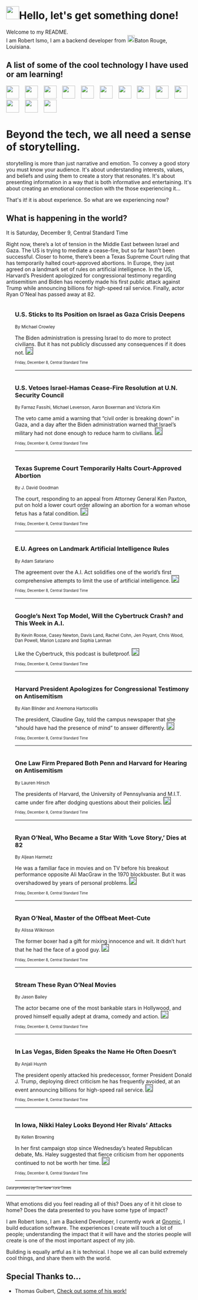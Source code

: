 <h1><img src="https://emojis.slackmojis.com/emojis/images/1643514375/3493/hot-coffee.gif?1643514375" width="35"/>Hello, let's get something done!</h1>

<p>Welcome to my README.<br/>
I am Robert Ismo, I am a backend developer from <img src="https://emojis.slackmojis.com/emojis/images/1638395689/50435/moulin_rouge.png?1638395689" width="20"/>Baton Rouge, Louisiana.</p>
<h2>A list of some of the cool technology I have used or am learning!</h2>
<p>
<img src="https://emojis.slackmojis.com/emojis/images/1643516091/21142/meow_bongotap.gif?1643516091" width="35" alt="">
<img src="https://img.shields.io/badge/Favorite%20Frontend%20Framework-SvelteKit-f83903" alt="">
<img src="https://img.shields.io/badge/Second%20Favorite-Vue-40b581" alt="">
<img src="https://img.shields.io/badge/Most%20Used%20Runtime-Nodejs-78b061" alt="">
<img src="https://emojis.slackmojis.com/emojis/images/1643517416/34482/fire.gif?1643517416" width="35" alt="">
<img src="https://img.shields.io/badge/Javascript%20But%20Better-Typescript-0078ca" alt="">
<img src="https://img.shields.io/badge/Favorite%20Language-Elixir-3e244d" alt="">
<img src="https://img.shields.io/badge/Containerize%20Everything-Docker-6ac9ef" alt="">
<img src="https://emojis.slackmojis.com/emojis/images/1643514596/5999/meow_party.gif?1643514596" width="35" alt="">
<img src="https://img.shields.io/badge/API%20Love%20Language-Graphql-de32a5" alt="">
<img src="https://img.shields.io/badge/Our%20Favorite%20Version%20Controller-Git-e94f33" alt="">
<img src="https://img.shields.io/badge/Favorite%20Database-Redis-d42d1d" alt="">
<img src="https://emojis.slackmojis.com/emojis/images/1643514559/5584/deployparrot.gif?1643514559" width="35" alt="">
<img src="https://img.shields.io/badge/Container%20Interstate-RabbitMQ-f66200" alt="">
<img src="https://img.shields.io/badge/Gotta%20Learn-Kubernetes-316adf" alt="">
<img src="https://img.shields.io/badge/Really%20Mature%20Now-WASM-654fef" alt="">
<img src="https://emojis.slackmojis.com/emojis/images/1666642497/61942/dance_vibe.gif?1666642497" width="35" alt="">
<img src="https://img.shields.io/badge/For%20My%20M1-ARM64-657d96" alt="">
<img src="https://img.shields.io/badge/Loving%20This%20So%20Much-TailwindCSS-17bcb5" alt="">
<img src="https://img.shields.io/badge/Cool%20Build%20Tool-Vite-f9cb24" alt="">
<img src="https://emojis.slackmojis.com/emojis/images/1669231376/62819/working-on-it.gif?1669231376" width="35" alt="">
<img src="https://img.shields.io/badge/Fun%20and%20Easy%20Database-MongoDB-5f8c49" alt="">
<img src="https://img.shields.io/badge/JS%20Life%20Support-NPM-c73737" alt="">
<img src="https://img.shields.io/badge/I%20Liked%20It-DynamoDB-0073b9" alt="">
<img src="https://emojis.slackmojis.com/emojis/images/1643514045/46/question.gif?1643514045" width="35" alt="">
<img src="https://img.shields.io/badge/cool-React-60d6f9" alt="">
<img src="https://img.shields.io/badge/Future%20Big%20Project-Lambda-f37e00" alt="">
<img src="https://img.shields.io/badge/NPM%20But%20Better-PNPM-f1aa07" alt="">
<img src="https://emojis.slackmojis.com/emojis/images/1643514943/9662/fbwow.gif?1643514943" width="35" alt="">
<img src="https://img.shields.io/badge/First%20Language-C-662079" alt="">
<img src="https://img.shields.io/badge/Where%20I%20Deploy%20Frontend-Vercel-000000" alt="">
<img src="https://img.shields.io/badge/Who%20Does%20not%20Want%20an%20App-Swift-f9492a" alt="">
<img src="https://emojis.slackmojis.com/emojis/images/1643514058/151/javascript.png?1643514058" width="35" alt="">
<img src="https://img.shields.io/badge/cool-Python-fbd542" alt="">
<img src="https://img.shields.io/badge/Favorite%20Something-Stripe-656cdc" alt="">
<img src="https://img.shields.io/badge/Of%20Course-HTML5-ed6327" alt="">
<img src="https://emojis.slackmojis.com/emojis/images/1660415405/60731/bomb.gif?1660415405" width="35" alt="">
<img src="https://img.shields.io/badge/hate-CSS-2964ec" alt="">
<img src="https://img.shields.io/badge/Learning-CircleCI-141215" alt="">
<img src="https://img.shields.io/badge/Learning-Rust-fbbb3b" alt="">
<img src="https://emojis.slackmojis.com/emojis/images/1660415397/60712/writing-hand.gif?1660415397" width="35" alt="">
<img src="https://img.shields.io/badge/Dev%20Browser%20of%20Choice-Firefox-cc4e26" alt="">
<img src="https://img.shields.io/badge/Recoverying%20From%20Windows-UNIX-1781e3" alt="">
<img src="https://img.shields.io/badge/LOVE-LogSeq-90c1c2" alt="">
<img src="https://emojis.slackmojis.com/emojis/images/1643514066/223/kirby.gif?1643514066" width="35" alt="">
<img src="https://img.shields.io/badge/Daily%20Driver-MacOS-e6e6e8" alt="">
<img src="https://img.shields.io/badge/Git%20Server-Github-000000" alt="">
<img src="https://img.shields.io/badge/enjoyable-EC2-f17428" alt="">
<img src="https://emojis.slackmojis.com/emojis/images/1643514239/2069/excited.gif?1643514239" width="35" alt="">
</p>
<h1>Beyond the tech, we all need a sense of storytelling.</h1>
<p>storytelling is more than just narrative and emotion. To convey a good story you must know your audience. It's about understanding interests, values, and beliefs and using them to create a story that resonates. It's about presenting information in a way that is both informative and entertaining. It's about creating an emotional connection with the those experiencing it...</p>
<p>That's it! it is about experience. So what are we experiencing now?</p>
<h2>What is happening in the world?</h2>
<p>It is Saturday, December 9, Central Standard Time</p>
<p>
Right now, there’s a lot of tension in the Middle East between Israel and Gaza. The US is trying to mediate a cease-fire, but so far hasn&#39;t been successful. Closer to home, there’s been a Texas Supreme Court ruling that has temporarily halted court-approved abortions. In Europe, they just agreed on a landmark set of rules on artificial intelligence. In the US, Harvard’s President apologized for congressional testimony regarding antisemitism and Biden has recently made his first public attack against Trump while announcing billions for high-speed rail service. Finally, actor Ryan O&#39;Neal has passed away at 82.</p>
<ol>
<img src="https://img.shields.io/badge/-us-blue" alt="">
<h3>U.S. Sticks to Its Position on Israel as Gaza Crisis Deepens</h3>
<sub>By Michael Crowley</sub>
<p>The Biden administration is pressing Israel to do more to protect civilians. But it has not publicly discussed any consequences if it does not.  <a href=""><img src="https://developer.nytimes.com/files/poweredby_nytimes_30b.png?v=1583354208352" height="20"></a></p>
<sub><sub>Friday, December 8, Central Standard Time</sub></sub>
<hr/>
<img src="https://img.shields.io/badge/-world-blue" alt="">
<h3>U.S. Vetoes Israel-Hamas Cease-Fire Resolution at U.N. Security Council</h3>
<sub>By Farnaz Fassihi, Michael Levenson, Aaron Boxerman and Victoria Kim</sub>
<p>The veto came amid a warning that “civil order is breaking down” in Gaza, and a day after the Biden administration warned that Israel’s military had not done enough to reduce harm to civilians.  <a href=""><img src="https://developer.nytimes.com/files/poweredby_nytimes_30b.png?v=1583354208352" height="20"></a></p>
<sub><sub>Friday, December 8, Central Standard Time</sub></sub>
<hr/>
<img src="https://img.shields.io/badge/-us-blue" alt="">
<h3>Texas Supreme Court Temporarily Halts Court-Approved Abortion</h3>
<sub>By J. David Goodman</sub>
<p>The court, responding to an appeal from Attorney General Ken Paxton, put on hold a lower court order allowing an abortion for a woman whose fetus has a fatal condition.  <a href=""><img src="https://developer.nytimes.com/files/poweredby_nytimes_30b.png?v=1583354208352" height="20"></a></p>
<sub><sub>Friday, December 8, Central Standard Time</sub></sub>
<hr/>
<img src="https://img.shields.io/badge/-technology-blue" alt="">
<h3>E.U. Agrees on Landmark Artificial Intelligence Rules</h3>
<sub>By Adam Satariano</sub>
<p>The agreement over the A.I. Act solidifies one of the world’s first comprehensive attempts to limit the use of artificial intelligence.  <a href=""><img src="https://developer.nytimes.com/files/poweredby_nytimes_30b.png?v=1583354208352" height="20"></a></p>
<sub><sub>Friday, December 8, Central Standard Time</sub></sub>
<hr/>
<img src="https://img.shields.io/badge/-podcasts-blue" alt="">
<h3>Google’s Next Top Model, Will the Cybertruck Crash? and This Week in A.I.</h3>
<sub>By Kevin Roose, Casey Newton, Davis Land, Rachel Cohn, Jen Poyant, Chris Wood, Dan Powell, Marion Lozano and Sophia Lanman</sub>
<p>Like the Cybertruck, this podcast is bulletproof.  <a href=""><img src="https://developer.nytimes.com/files/poweredby_nytimes_30b.png?v=1583354208352" height="20"></a></p>
<sub><sub>Friday, December 8, Central Standard Time</sub></sub>
<hr/>
<img src="https://img.shields.io/badge/-us-blue" alt="">
<h3>Harvard President Apologizes for Congressional Testimony on Antisemitism</h3>
<sub>By Alan Blinder and Anemona Hartocollis</sub>
<p>The president, Claudine Gay, told the campus newspaper that she “should have had the presence of mind” to answer differently.  <a href=""><img src="https://developer.nytimes.com/files/poweredby_nytimes_30b.png?v=1583354208352" height="20"></a></p>
<sub><sub>Friday, December 8, Central Standard Time</sub></sub>
<hr/>
<img src="https://img.shields.io/badge/-business-blue" alt="">
<h3>One Law Firm Prepared Both Penn and Harvard for Hearing on Antisemitism</h3>
<sub>By Lauren Hirsch</sub>
<p>The presidents of Harvard, the University of Pennsylvania and M.I.T. came under fire after dodging questions about their policies.  <a href=""><img src="https://developer.nytimes.com/files/poweredby_nytimes_30b.png?v=1583354208352" height="20"></a></p>
<sub><sub>Friday, December 8, Central Standard Time</sub></sub>
<hr/>
<img src="https://img.shields.io/badge/-movies-blue" alt="">
<h3>Ryan O’Neal, Who Became a Star With ‘Love Story,’ Dies at 82</h3>
<sub>By Aljean Harmetz</sub>
<p>He was a familiar face in movies and on TV before his breakout performance opposite Ali MacGraw in the 1970 blockbuster. But it was overshadowed by years of personal problems.  <a href=""><img src="https://developer.nytimes.com/files/poweredby_nytimes_30b.png?v=1583354208352" height="20"></a></p>
<sub><sub>Friday, December 8, Central Standard Time</sub></sub>
<hr/>
<img src="https://img.shields.io/badge/-movies-blue" alt="">
<h3>Ryan O’Neal, Master of the Offbeat Meet-Cute</h3>
<sub>By Alissa Wilkinson</sub>
<p>The former boxer had a gift for mixing innocence and wit. It didn’t hurt that he had the face of a good guy.  <a href=""><img src="https://developer.nytimes.com/files/poweredby_nytimes_30b.png?v=1583354208352" height="20"></a></p>
<sub><sub>Friday, December 8, Central Standard Time</sub></sub>
<hr/>
<img src="https://img.shields.io/badge/-movies-blue" alt="">
<h3>Stream These Ryan O’Neal Movies</h3>
<sub>By Jason Bailey</sub>
<p>The actor became one of the most bankable stars in Hollywood, and proved himself equally adept at drama, comedy and action.  <a href=""><img src="https://developer.nytimes.com/files/poweredby_nytimes_30b.png?v=1583354208352" height="20"></a></p>
<sub><sub>Friday, December 8, Central Standard Time</sub></sub>
<hr/>
<img src="https://img.shields.io/badge/-us-blue" alt="">
<h3>In Las Vegas, Biden Speaks the Name He Often Doesn’t</h3>
<sub>By Anjali Huynh</sub>
<p>The president openly attacked his predecessor, former President Donald J. Trump, deploying direct criticism he has frequently avoided, at an event announcing billions for high-speed rail service.  <a href=""><img src="https://developer.nytimes.com/files/poweredby_nytimes_30b.png?v=1583354208352" height="20"></a></p>
<sub><sub>Friday, December 8, Central Standard Time</sub></sub>
<hr/>
<img src="https://img.shields.io/badge/-us-blue" alt="">
<h3>In Iowa, Nikki Haley Looks Beyond Her Rivals’ Attacks</h3>
<sub>By Kellen Browning</sub>
<p>In her first campaign stop since Wednesday’s heated Republican debate, Ms. Haley suggested that fierce criticism from her opponents continued to not be worth her time.  <a href=""><img src="https://developer.nytimes.com/files/poweredby_nytimes_30b.png?v=1583354208352" height="20"></a></p>
<sub><sub>Friday, December 8, Central Standard Time</sub></sub>
<hr/>
</ol>
<a href="https://developer.nytimes.com"><sub><sub>Data provided by The New York Times</sub></sub></a>
<hr/>
<p>What emotions did you feel reading all of this? Does any of it hit close to home? Does the data presented to you have some type of impact?</p>
<p>I am Robert Ismo, I am a Backend Developer, I currently work at <a href="https://gnomic.education/">Gnomic</a>, I build education software. The experiences I create will touch a lot of people; understanding the impact that it will have and the stories people will create is one of the most important aspect of my job.</p>
<p>Building is equally artful as it is technical. I hope we all can build extremely cool things, and share them with the world.</p>
<h2>Special Thanks to...</h2>
<ul>
<li>Thomas Guibert, <a href="https://github.com/thmsgbrt/thmsgbrt">Check out some of his work!</a></li>
</ul>